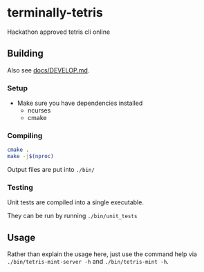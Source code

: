 # terminally-tetris

Hackathon approved tetris cli online

## Building

Also see [docs/DEVELOP.md](docs/DEVELOP.md).

### Setup

- Make sure you have dependencies installed
  - ncurses
  - cmake

### Compiling

```bash
cmake .
make -j$(nproc)
```

Output files are put into `./bin/`

### Testing

Unit tests are compiled into a single executable.

They can be run by running `./bin/unit_tests`

## Usage

Rather than explain the usage here, just use the command help via
`./bin/tetris-mint-server -h` and `./bin/tetris-mint -h`.
